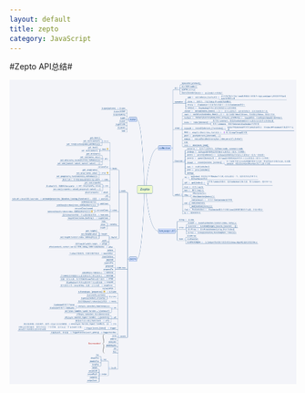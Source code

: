 ```yaml
---
layout: default
title: zepto
category: JavaScript
---
```

#Zepto API总结#

<img src="../images/Zepto.png"/>